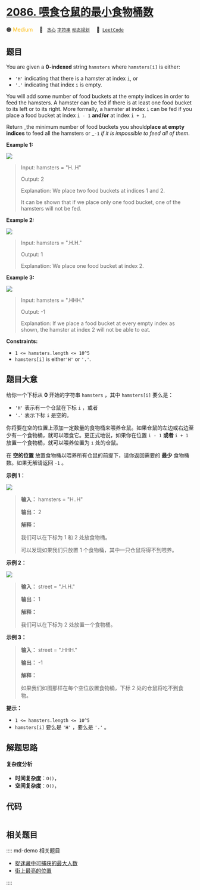 # [2086. 喂食仓鼠的最小食物桶数](https://leetcode.com/problems/minimum-number-of-food-buckets-to-feed-the-hamsters)

🟠 <font color=#ffb800>Medium</font>&emsp; 🔖&ensp; [`贪心`](/leetcode/outline/tag/greedy.md) [`字符串`](/leetcode/outline/tag/string.md) [`动态规划`](/leetcode/outline/tag/dynamic-programming.md)&emsp; 🔗&ensp;[`LeetCode`](https://leetcode.com/problems/minimum-number-of-food-buckets-to-feed-the-hamsters)


## 题目

You are given a **0-indexed** string `hamsters` where `hamsters[i]` is either:

  * `'H'` indicating that there is a hamster at index `i`, or
  * `'.'` indicating that index `i` is empty.

You will add some number of food buckets at the empty indices in order to feed
the hamsters. A hamster can be fed if there is at least one food bucket to its
left or to its right. More formally, a hamster at index `i` can be fed if you
place a food bucket at index `i - 1` **and/or** at index `i + 1`.

Return _the minimum number of food buckets you should**place at empty
indices** to feed all the hamsters or _`-1` _if it is impossible to feed all
of them_.



**Example 1:**

![](https://assets.leetcode.com/uploads/2022/11/01/example1.png)

> Input: hamsters = "H..H"
> 
> Output: 2
> 
> Explanation: We place two food buckets at indices 1 and 2.
> 
> It can be shown that if we place only one food bucket, one of the hamsters will not be fed.

**Example 2:**

![](https://assets.leetcode.com/uploads/2022/11/01/example2.png)

> Input: hamsters = ".H.H."
> 
> Output: 1
> 
> Explanation: We place one food bucket at index 2.

**Example 3:**

![](https://assets.leetcode.com/uploads/2022/11/01/example3.png)

> Input: hamsters = ".HHH."
> 
> Output: -1
> 
> Explanation: If we place a food bucket at every empty index as shown, the hamster at index 2 will not be able to eat.

**Constraints:**

  * `1 <= hamsters.length <= 10^5`
  * `hamsters[i]` is either`'H'` or `'.'`.


## 题目大意

给你一个下标从 **0**  开始的字符串 `hamsters` ，其中 `hamsters[i]`  要么是：

  * `'H'` 表示有一个仓鼠在下标 `i` ，或者
  * `'.'` 表示下标 `i` 是空的。

你将要在空的位置上添加一定数量的食物桶来喂养仓鼠。如果仓鼠的左边或右边至少有一个食物桶，就可以喂食它。更正式地说，如果你在位置 `i - 1` **或者**
`i + 1` 放置一个食物桶，就可以喂养位置为 `i` 处的仓鼠。

在 **空的位置** 放置食物桶以喂养所有仓鼠的前提下，请你返回需要的 **最少**  食物桶数。如果无解请返回 `-1` 。



**示例 1：**

**![](https://pic.leetcode.cn/1710141378-bfEGUX-image.png)**

> 
> 
> 
> 
> 
> **输入：** hamsters = "H..H"
> 
> **输出：** 2
> 
> **解释：**
> 
> 我们可以在下标为 1 和 2 处放食物桶。
> 
> 可以发现如果我们只放置 1 个食物桶，其中一只仓鼠将得不到喂养。
> 
> 

**示例 2：**

**![](https://pic.leetcode.cn/1710141384-oLAScv-image.png)**

> 
> 
> 
> 
> 
> **输入：** street = ".H.H."
> 
> **输出：** 1
> 
> **解释：**
> 
> 我们可以在下标为 2 处放置一个食物桶。
> 
> 

**示例 3：**

> 
> 
> 
> 
> 
> **输入：** street = ".HHH."
> 
> **输出：** -1
> 
> **解释：**
> 
> 如果我们如图那样在每个空位放置食物桶，下标 2 处的仓鼠将吃不到食物。
> 
> 



**提示：**

  * `1 <= hamsters.length <= 10^5`
  * `hamsters[i]` 要么是 `'H'` ，要么是 `'.'` 。


## 解题思路

#### 复杂度分析

- **时间复杂度**：`O()`，
- **空间复杂度**：`O()`，

## 代码

```javascript

```

## 相关题目

:::: md-demo 相关题目
- [捉迷藏中可捕获的最大人数](https://leetcode.com/problems/maximum-number-of-people-that-can-be-caught-in-tag)
- [街上最亮的位置](https://leetcode.com/problems/brightest-position-on-street)

::::
